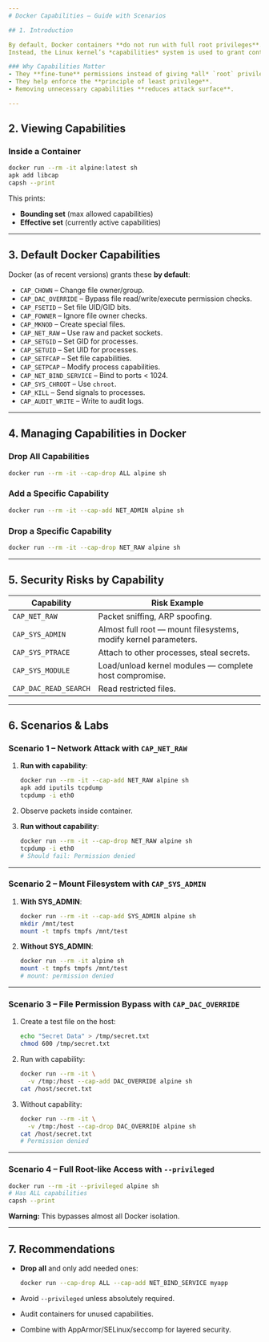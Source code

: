 ```yaml
---
# Docker Capabilities – Guide with Scenarios

## 1. Introduction

By default, Docker containers **do not run with full root privileges**.  
Instead, the Linux kernel’s *capabilities* system is used to grant containers **a reduced set of root-like privileges**.

### Why Capabilities Matter
- They **fine-tune** permissions instead of giving *all* `root` privileges.
- They help enforce the **principle of least privilege**.
- Removing unnecessary capabilities **reduces attack surface**.

---
```


## 2. Viewing Capabilities

### Inside a Container
```bash
docker run --rm -it alpine:latest sh
apk add libcap
capsh --print
````

This prints:

* **Bounding set** (max allowed capabilities)
* **Effective set** (currently active capabilities)

---

## 3. Default Docker Capabilities

Docker (as of recent versions) grants these **by default**:

* `CAP_CHOWN` – Change file owner/group.
* `CAP_DAC_OVERRIDE` – Bypass file read/write/execute permission checks.
* `CAP_FSETID` – Set file UID/GID bits.
* `CAP_FOWNER` – Ignore file owner checks.
* `CAP_MKNOD` – Create special files.
* `CAP_NET_RAW` – Use raw and packet sockets.
* `CAP_SETGID` – Set GID for processes.
* `CAP_SETUID` – Set UID for processes.
* `CAP_SETFCAP` – Set file capabilities.
* `CAP_SETPCAP` – Modify process capabilities.
* `CAP_NET_BIND_SERVICE` – Bind to ports < 1024.
* `CAP_SYS_CHROOT` – Use `chroot`.
* `CAP_KILL` – Send signals to processes.
* `CAP_AUDIT_WRITE` – Write to audit logs.

---

## 4. Managing Capabilities in Docker

### Drop All Capabilities

```bash
docker run --rm -it --cap-drop ALL alpine sh
```

### Add a Specific Capability

```bash
docker run --rm -it --cap-add NET_ADMIN alpine sh
```

### Drop a Specific Capability

```bash
docker run --rm -it --cap-drop NET_RAW alpine sh
```

---

## 5. Security Risks by Capability

| Capability            | Risk Example                                                    |
| --------------------- | --------------------------------------------------------------- |
| `CAP_NET_RAW`         | Packet sniffing, ARP spoofing.                                  |
| `CAP_SYS_ADMIN`       | Almost full root — mount filesystems, modify kernel parameters. |
| `CAP_SYS_PTRACE`      | Attach to other processes, steal secrets.                       |
| `CAP_SYS_MODULE`      | Load/unload kernel modules — complete host compromise.          |
| `CAP_DAC_READ_SEARCH` | Read restricted files.                                          |

---

## 6. Scenarios & Labs

### Scenario 1 – Network Attack with `CAP_NET_RAW`

1. **Run with capability**:

   ```bash
   docker run --rm -it --cap-add NET_RAW alpine sh
   apk add iputils tcpdump
   tcpdump -i eth0
   ```

2. Observe packets inside container.

3. **Run without capability**:

   ```bash
   docker run --rm -it --cap-drop NET_RAW alpine sh
   tcpdump -i eth0
   # Should fail: Permission denied
   ```

---

### Scenario 2 – Mount Filesystem with `CAP_SYS_ADMIN`

1. **With SYS\_ADMIN**:

   ```bash
   docker run --rm -it --cap-add SYS_ADMIN alpine sh
   mkdir /mnt/test
   mount -t tmpfs tmpfs /mnt/test
   ```
2. **Without SYS\_ADMIN**:

   ```bash
   docker run --rm -it alpine sh
   mount -t tmpfs tmpfs /mnt/test
   # mount: permission denied
   ```

---

### Scenario 3 – File Permission Bypass with `CAP_DAC_OVERRIDE`

1. Create a test file on the host:

   ```bash
   echo "Secret Data" > /tmp/secret.txt
   chmod 600 /tmp/secret.txt
   ```
2. Run with capability:

   ```bash
   docker run --rm -it \
     -v /tmp:/host --cap-add DAC_OVERRIDE alpine sh
   cat /host/secret.txt
   ```
3. Without capability:

   ```bash
   docker run --rm -it \
     -v /tmp:/host --cap-drop DAC_OVERRIDE alpine sh
   cat /host/secret.txt
   # Permission denied
   ```

---

### Scenario 4 – Full Root-like Access with `--privileged`

```bash
docker run --rm -it --privileged alpine sh
# Has ALL capabilities
capsh --print
```

**Warning:** This bypasses almost all Docker isolation.

---

## 7. Recommendations

* **Drop all** and only add needed ones:

  ```bash
  docker run --cap-drop ALL --cap-add NET_BIND_SERVICE myapp
  ```
* Avoid `--privileged` unless absolutely required.
* Audit containers for unused capabilities.
* Combine with AppArmor/SELinux/seccomp for layered security.


